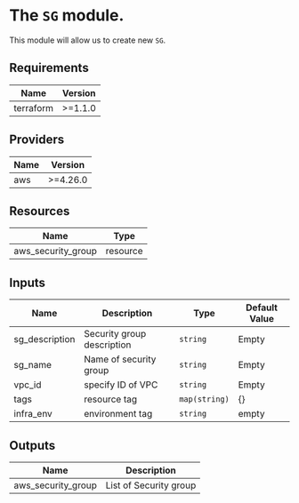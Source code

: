 # The `SG` module.

This module will allow us to create new `SG`.


## Requirements
| Name | Version |
| ---------- | --------- |
| terraform  | >=1.1.0   |

## Providers
| Name | Version |
| ---------- | --------- |
| aws        | >=4.26.0  |

## Resources

| Name | Type |
| ---------- | --------- |
| aws_security_group | resource |



## Inputs
| Name | Description | Type | Default Value |
| ---------- | --------- | ---------- | ---------- |
| sg_description | Security group description | `string` | Empty |
| sg_name | Name of security group | `string` | Empty |
| vpc_id | specify ID of VPC | `string` | Empty |
| tags | resource tag | `map(string)` | {} |
| infra_env  | environment tag | `string` | empty|


## Outputs

| Name | Description |
| ---------- | --------- |
| aws_security_group | List of Security group |
